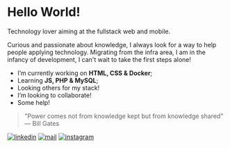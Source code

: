 # Hello World!

Technology lover aiming at the fullstack web and mobile.

Curious and passionate about knowledge, I always look for a way to help people applying technology. Migrating from the infra area, I am in the infancy of development, I can't wait to take the first steps alone!

- I’m currently working on **HTML, CSS & Docker**;
- Learning **JS, PHP & MySQL**;
- Looking others for my stack!
- I’m looking to collaborate!
- Some help!

>"Power comes not from knowledge kept but from knowledge shared" ― Bill Gates


[![linkedin](https://img.shields.io/badge/-Jean%20Rodrigo-informational?style=flat&logo=linkedin&logoColor=white)](https://www.linkedin.com/in/jeanrodrigop/?locale=en_US) 
[![mail](https://img.shields.io/badge/-Jean%20Rodrigo-informational?style=flat&logo=microsoft-outlook&logoColor=white)](mailto:jeanrodrigo_p@outlook.com) 
[![instagram](https://img.shields.io/badge/-Jean%20Rodrigo-informational?style=flat&logo=instagram&logoColor=white)](https://www.instagram.com/jrodrigo.p) 
